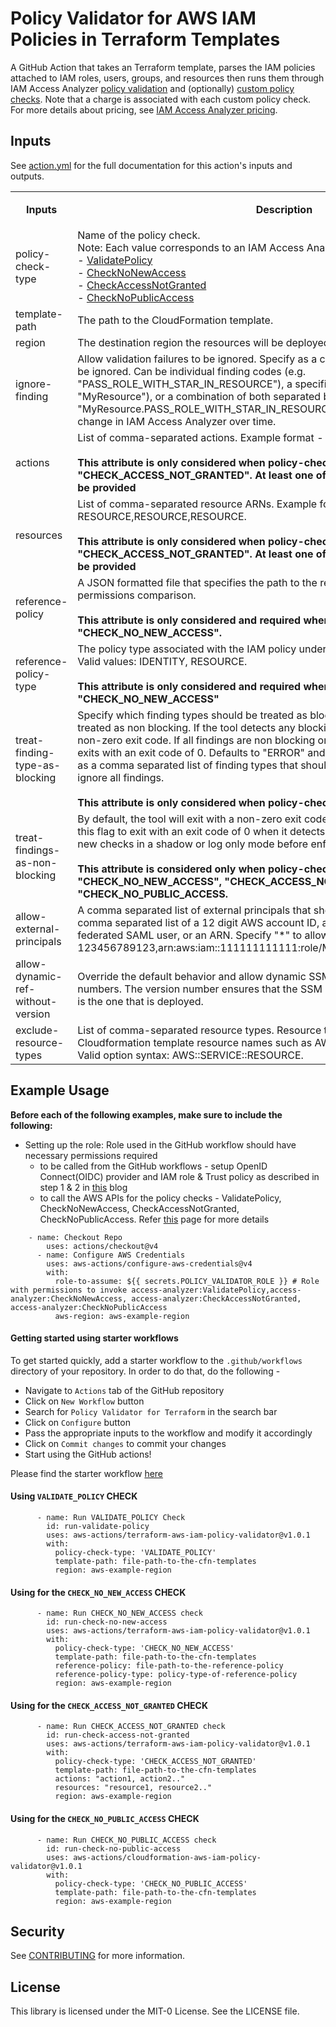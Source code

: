 # Policy Validator for AWS IAM Policies in Terraform Templates

A GitHub Action that takes an Terraform template, parses the IAM policies attached to IAM roles, users, groups, and resources then runs them through IAM Access Analyzer [policy validation](https://docs.aws.amazon.com/IAM/latest/UserGuide/access-analyzer-policy-validation.html) and (optionally) [custom policy checks](https://docs.aws.amazon.com/IAM/latest/UserGuide/access-analyzer-custom-policy-checks.html). Note that a charge is associated with each custom policy check. For more details about pricing, see [IAM Access Analyzer pricing](https://aws.amazon.com/iam/access-analyzer/pricing/).

## Inputs

See [action.yml](action.yaml) for the full documentation for this action's inputs and outputs.

<div data-section-="">
   <table title="Sheet4">
      <tbody>
         <tr>
            <th rowspan="2" style="text-align: center;">Inputs</th>
            <th rowspan="2" style="text-align: center;">Description</th>
            <th rowspan="2" style="text-align: center;">Options</th>
            <th rowspan="2" style="text-align: center;">Required</th>
            <th colspan="3" style="text-align: center;">Applies To which policy-check-type</th>
         </tr>
         <tr>
            <th style="text-align: center;">VALIDATE_POLICY</th>
            <th style="text-align: center;">CHECK_NO_NEW_ACCESS</th>
            <th style="text-align: center;">CHECK_ACCESS_NOT_GRANTED</th>
            <th style="text-align: center;">CHECK_NO_PUBLIC_ACCESS</th>
         </tr>
         <tr>
            <td>policy-check-type</td>
            <td>Name of the policy check.<br />Note: Each value corresponds to an IAM Access Analyzer API. <br />- <a href="https://docs.aws.amazon.com/access-analyzer/latest/APIReference/API_ValidatePolicy.html">ValidatePolicy</a><br />- <a href="https://docs.aws.amazon.com/access-analyzer/latest/APIReference/API_CheckNoNewAccess.html">CheckNoNewAccess</a><br />- <a href="https://docs.aws.amazon.com/access-analyzer/latest/APIReference/API_CheckAccessNotGranted.html">CheckAccessNotGranted</a><br />- <a href="https://docs.aws.amazon.com/access-analyzer/latest/APIReference/API_CheckNoPublicAccess.html">CheckNoPublicAccess</a></td>
            <td>VALIDATE_POLICY, CHECK_NO_NEW_ACCESS, CHECK_ACCESS_NOT_GRANTED, CHECK_NO_PUBLIC_ACCESS.</td>
            <td>Yes</td>
            <td>✅</td>
            <td>✅</td>
            <td>✅</td>
            <td>✅</td>
         </tr>
         <tr>
            <td>template-path</td>
            <td>The path to the CloudFormation template.</td>
            <td>FILE_PATH.json</td>
            <td>Yes</td>
            <td>✅</td>
            <td>✅</td>
            <td>✅</td>
            <td>✅</td>
         </tr>
         <tr>
            <td>region</td>
            <td>The destination region the resources will be deployed to.</td>
            <td>REGION</td>
            <td>Yes</td>
            <td>✅</td>
            <td>✅</td>
            <td>✅</td>
            <td>✅</td>
         </tr>
         <tr>
            <td>ignore-finding</td>
            <td>Allow validation failures to be ignored. Specify as a comma separated list of findings to be ignored. Can be individual finding codes (e.g. "PASS_ROLE_WITH_STAR_IN_RESOURCE"), a specific resource name (e.g. "MyResource"), or a combination of both separated by a period.(e.g. "MyResource.PASS_ROLE_WITH_STAR_IN_RESOURCE"). Names of finding codes may change in IAM Access Analyzer over time.</td>
            <td>FINDING_CODE,RESOURCE_NAME,RESOURCE_NAME.FINDING_CODE</td>
            <td>No</td>
            <td>✅</td>
            <td>✅</td>
            <td>✅</td>
            <td>✅</td>
         </tr>
         <tr>
            <td>actions</td>
            <td>List of comma-separated actions. Example format - ACTION,ACTION,ACTION. <br /><br /><strong>This attribute is only considered when policy-check-type is "CHECK_ACCESS_NOT_GRANTED". At least one of "actions" or "resources" must be provided</strong></td>
            <td>ACTION,ACTION,ACTION</td>
            <td>No</td>
            <td>❌</td>
            <td>❌</td>
            <td>✅</td>
            <td>❌</td>
         </tr>
         <tr>
            <td>resources</td>
            <td>List of comma-separated resource ARNs. Example format - RESOURCE,RESOURCE,RESOURCE. <br /><br /><strong>This attribute is only considered when policy-check-type is "CHECK_ACCESS_NOT_GRANTED". At least one of "actions" or "resources" must be provided</strong></td>
            <td>RESOURCE,RESOURCE,RESOURCE</td>
            <td>No</td>
            <td>❌</td>
            <td>❌</td>
            <td>✅</td>
            <td>❌</td>
         </tr>
         <tr>
            <td>reference-policy</td>
            <td>A JSON formatted file that specifies the path to the reference policy that is used for a permissions comparison. <br /><br /><strong>This attribute is only considered and required when policy-check-type is "CHECK_NO_NEW_ACCESS".</strong></td>
            <td>FILE_PATH.json</td>
            <td>No</td>
            <td>❌</td>
            <td>✅</td>
            <td>❌</td>
            <td>❌</td>
         </tr>
         <tr>
            <td>reference-policy-type</td>
            <td>The policy type associated with the IAM policy under analysis and the reference policy. Valid values: IDENTITY, RESOURCE. <br /><br /><strong> This attribute is only considered and required when policy-check-type is "CHECK_NO_NEW_ACCESS"</strong></td>
            <td>REFERENCE_POLICY_TYPE</td>
            <td>No</td>
            <td>❌</td>
            <td>✅</td>
            <td>❌</td>
            <td>❌</td>
         </tr>
         <tr>
            <td>treat-finding-type-as-blocking</td>
            <td>Specify which finding types should be treated as blocking. Other finding types are treated as non blocking. If the tool detects any blocking finding types, it will exit with a non-zero exit code. If all findings are non blocking or there are no findings, the tool exits with an exit code of 0. Defaults to "ERROR" and "SECURITY_WARNING". Specify as a comma separated list of finding types that should be blocking. Pass "NONE" to ignore all findings. <br /><br /><strong>This attribute is only considered when policy-check-type is "VALIDATE_POLICY".</strong></td>
            <td>ERROR,SECURITY_WARNING,WARNING,SUGGESTION,NONE</td>
            <td>No</td>
            <td>✅</td>
            <td>❌</td>
            <td>❌</td>
            <td>❌</td>
         </tr>
         <tr>
            <td>treat-findings-as-non-blocking</td>
            <td>By default, the tool will exit with a non-zero exit code when it detects any findings. Set this flag to exit with an exit code of 0 when it detects findings. You can use this to run new checks in a shadow or log only mode before enforcing them. <br /><br /><strong>This attribute is considered only when policy-check-type is "CHECK_NO_NEW_ACCESS", "CHECK_ACCESS_NOT_GRANTED", or "CHECK_NO_PUBLIC_ACCESS.</strong></td>
            <td> </td>
            <td>No</td>
            <td>❌</td>
            <td>✅</td>
            <td>✅</td>
            <td>✅</td>
         </tr>
         <tr>
            <td>allow-external-principals</td>
            <td>A comma separated list of external principals that should be ignored. Specify as a comma separated list of a 12 digit AWS account ID, a federated web identity user, a federated SAML user, or an ARN. Specify "*" to allow anonymous access. (e.g. 123456789123,arn:aws:iam::111111111111:role/MyOtherRole,graph.facebook.com).</td>
            <td>ACCOUNT,ARN</td>
            <td>No</td>
            <td>✅</td>
            <td>❌</td>
            <td>❌</td>
            <td>❌</td>
         </tr>
         <tr>
            <td>allow-dynamic-ref-without-version</td>
            <td>Override the default behavior and allow dynamic SSM references without version numbers. The version number ensures that the SSM parameter value that was validated is the one that is deployed.</td>
            <td> </td>
            <td>No</td>
            <td>✅</td>
            <td>✅</td>
            <td>✅</td>
            <td>✅</td>
         </tr>
         <tr>
            <td>exclude-resource-types</td>
            <td>List of comma-separated resource types. Resource types should be the same as Cloudformation template resource names such as AWS::IAM::Role, AWS::S3::Bucket. Valid option syntax: AWS::SERVICE::RESOURCE.</td>
            <td>AWS::SERVICE::RESOURCE, AWS::SERVICE::RESOURCE</td>
            <td>No</td>
            <td>✅</td>
            <td>✅</td>
            <td>✅</td>
            <td>✅</td>
         </tr>
      </tbody>
   </table>
</div>

## Example Usage

**Before each of the following examples, make sure to include the following:**

- Setting up the role: Role used in the GitHub workflow should have necessary permissions required
  - to be called from the GitHub workflows - setup OpenID Connect(OIDC) provider and IAM role & Trust policy as described in step 1 & 2 in [this](https://aws.amazon.com/blogs/security/use-iam-roles-to-connect-github-actions-to-actions-in-aws/) blog
  - to call the AWS APIs for the policy checks - ValidatePolicy, CheckNoNewAccess, CheckAccessNotGranted, CheckNoPublicAccess. Refer [this](https://docs.aws.amazon.com/IAM/latest/UserGuide/access-analyzer-checks-validating-policies.html) page for more details

```
    - name: Checkout Repo
        uses: actions/checkout@v4
      - name: Configure AWS Credentials
        uses: aws-actions/configure-aws-credentials@v4
        with:
          role-to-assume: ${{ secrets.POLICY_VALIDATOR_ROLE }} # Role with permissions to invoke access-analyzer:ValidatePolicy,access-analyzer:CheckNoNewAccess, access-analyzer:CheckAccessNotGranted, access-analyzer:CheckNoPublicAccess
          aws-region: aws-example-region
```
#### Getting started using starter workflows 

To get started quickly, add a starter workflow to the `.github/workflows` directory of your repository. In order to do that, do the following -

- Navigate to `Actions` tab of the GitHub repository
- Click on `New Workflow` button
- Search for `Policy Validator for Terraform` in the search bar
- Click on `Configure` button
- Pass the appropriate inputs to the workflow and modify it accordingly
- Click on `Commit changes` to commit your changes
- Start using the GitHub actions!

Please find the starter workflow [here](https://github.com/actions/starter-workflows/blob/main/code-scanning/policy-validator-tf.yaml)

#### Using `VALIDATE_POLICY` CHECK

```
      - name: Run VALIDATE_POLICY Check
        id: run-validate-policy
        uses: aws-actions/terraform-aws-iam-policy-validator@v1.0.1
        with:
          policy-check-type: 'VALIDATE_POLICY'
          template-path: file-path-to-the-cfn-templates
          region: aws-example-region

```

#### Using for the `CHECK_NO_NEW_ACCESS` CHECK

```
      - name: Run CHECK_NO_NEW_ACCESS check
        id: run-check-no-new-access
        uses: aws-actions/terraform-aws-iam-policy-validator@v1.0.1
        with:
          policy-check-type: 'CHECK_NO_NEW_ACCESS'
          template-path: file-path-to-the-cfn-templates
          reference-policy: file-path-to-the-reference-policy
          reference-policy-type: policy-type-of-reference-policy
          region: aws-example-region
```

#### Using for the `CHECK_ACCESS_NOT_GRANTED` CHECK

```
      - name: Run CHECK_ACCESS_NOT_GRANTED check 
        id: run-check-access-not-granted
        uses: aws-actions/terraform-aws-iam-policy-validator@v1.0.1
        with:
          policy-check-type: 'CHECK_ACCESS_NOT_GRANTED'
          template-path: file-path-to-the-cfn-templates
          actions: "action1, action2.."
          resources: "resource1, resource2.."
          region: aws-example-region
```

#### Using for the `CHECK_NO_PUBLIC_ACCESS` CHECK

```
      - name: Run CHECK_NO_PUBLIC_ACCESS check 
        id: run-check-no-public-access
        uses: aws-actions/cloudformation-aws-iam-policy-validator@v1.0.1
        with:
          policy-check-type: 'CHECK_NO_PUBLIC_ACCESS'
          template-path: file-path-to-the-cfn-templates
          region: aws-example-region
```

## Security

See [CONTRIBUTING](CONTRIBUTING.md#security-issue-notifications) for more information.

## License

This library is licensed under the MIT-0 License. See the LICENSE file.
